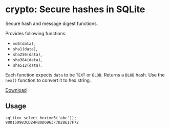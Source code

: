 # crypto: Secure hashes in SQLite

Secure hash and message digest functions.

Provides following functions:

-   `md5(data)`,
-   `sha1(data)`,
-   `sha256(data)`,
-   `sha384(data)`,
-   `sha512(data)`.

Each function expects `data` to be `TEXT` or `BLOB`. Returns a `BLOB` hash. Use the `hex()` function to convert it to hex string.

[Download](https://github.com/nalgeon/sqlean/releases/latest)

## Usage

```
sqlite> select hex(md5('abc'));
900150983CD24FB0D6963F7D28E17F72
```
